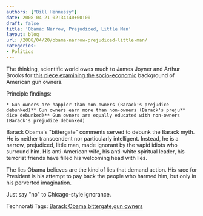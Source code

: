 ```yaml
---
authors: ["Bill Hennessy"]
date: 2008-04-21 02:34:40+00:00
draft: false
title: 'Obama: Narrow, Prejudiced, Little Man'
layout: blog
url: /2008/04/20/obama-narrow-prejudiced-little-man/
categories:
- Politics
---
```


The thinking, scientific world owes much to James Joyner and Arthur Brooks for [this piece examining the socio-economic](https://www.outsidethebeltway.com/archives/2008/04/gun_owners_not_uneducated_poor_or_bitter/) background of American gun owners.

 

Principle findings:

 

    * Gun owners are happier than non-owners (Barack's prejudice debunked)** Gun owners earn more than non-owners (Barack's preju** dice debunked)** Gun owners are equally educated with non-owners (Barack's prejudice debunked)  

Barack Obama's "bittergate" comments served to debunk the Barack myth. He is neither transcendent nor particularly intelligent. Instead, he is a narrow, prejudiced, little man, made ignorant by the vapid idiots who surround him. His anti-American wife, his anti-white spiritual leader, his terrorist friends have filled his welcoming head with lies.

 

The lies Obama believes are the kind of lies that demand action. His race for President is his attempt to pay back the people who harmed him, but only in his perverted imagination.

 

Just say "no" to Chicago-style ignorance.

 

 

Technorati Tags: [Barack Obama](https://technorati.com/tags/Barack%20Obama),[bittergate](https://technorati.com/tags/bittergate),[gun owners](https://technorati.com/tags/gun%20owners)
